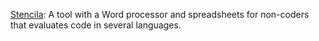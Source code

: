 [Stencila](stenci.la): A tool with a Word processor and spreadsheets for non-coders that evaluates code in several languages.
